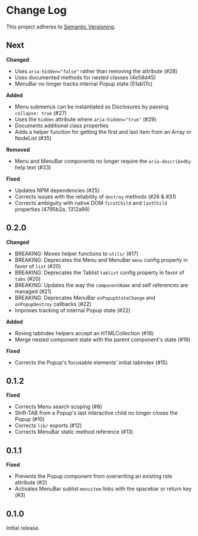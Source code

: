 # Change Log
This project adheres to [Semantic Versioning](http://semver.org/).

## Next

**Changed**

- Uses `aria-hidden="false"` rather than removing the attribute (#28)
- Uses documented methods for nested classes (4e58d45)
- MenuBar no longer tracks internal Popup state (51ab17c)

**Added**

- Menu submenus can be instantiated as Disclosures by passing `collapse: true` (#27)
- Uses the `hidden` attribute where `aria-hidden="true"` (#29)
- Documents additional class properties
- Adds a helper function for getting the first and last item from an Array or NodeList (#35)

**Removed**

- Menu and MenuBar components no longer require the `aria-describedby` help text (#33)

**Fixed**

- Updates NPM dependencies (#25)
- Corrects issues with the reliability of `destroy` methods (#26 & #31)
- Corrects ambiguity with native DOM `firstChild` and `lastChild` properties (4795b2a, 1312a99)

## 0.2.0

**Changed**

- BREAKING: Moves helper functions to `utils/` (#17)
- BREAKING: Deprecates the Menu and MenuBar `menu` config property in favor of `list` (#20)
- BREAKING: Deprecates the Tablist `tablist` config property in favor of `tabs` (#20)
- BREAKING: Updates the way the `componentName` and self references are managed (#21)
- BREAKING: Deprecates MenuBar `onPopupStateChange` and `onPopupDestroy` callbacks (#22)
- Improves tracking of internal Popup state (#22)

**Added**

- Roving tabIndex helpers accept an HTMLCollection (#18)
- Merge nested component state with the parent component's state (#19)

**Fixed**

- Corrects the Popup's focusable elements' initial tabindex (#15)

## 0.1.2

**Fixed**

- Corrects Menu search scoping (#8)
- Shift-TAB from a Popup's last interactive child no longer closes the Popup (#10)
- Corrects `lib/` exports (#12)
- Corrects MenuBar static method reference (#13)

## 0.1.1

**Fixed**

- Prevents the Popup component from overwriting an existing role attribute (#2)
- Activates MenuBar sublist `menuitem` links with the spacebar or return key (#3)

## 0.1.0

Initial release.
